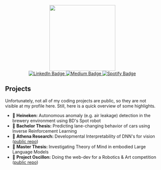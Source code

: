 <div id="header" align="center">
  <img src="https://media.giphy.com/media/v1.Y2lkPTc5MGI3NjExM3N2aW81emhrZDgwcDUxbzgyM3pmeGJ2enplbGI4bDhnYzlsYjB6YiZlcD12MV9pbnRlcm5hbF9naWZfYnlfaWQmY3Q9Zw/gd0JxLGlgOA3jaVrk2/giphy.gif" width="215"/>
</div>

<div id="badges" align="center">
  <a href="https://www.linkedin.com/in/ambervangroenestijn">
    <img src="https://img.shields.io/badge/LinkedIn-blue?style=for-the-badge&logo=linkedin&logoColor=white" alt="LinkedIn Badge"/>
  </a>
  <a href="https://medium.com/@groenestijnamber">
    <img src="https://img.shields.io/badge/Medium-black?style=for-the-badge&logo=medium&logoColor=white" alt="Medium Badge"/>
  </a>
  <a href="https://open.spotify.com/show/09QnMz3jupBNoHcOYuQNIA">
    <img src="https://img.shields.io/badge/Spotify-darkgreen?style=for-the-badge&logo=spotify&logoColor=white" alt="Spotify Badge"/>
  </a>
</div>

<div id="profileviewcounter" align="center">
  <img src="https://komarev.com/ghpvc/?username=ambervgname&style=flat-square&color=blue" align="center" alt=""/>
</div>

## Projects
Unfortunately, not all of my coding projects are public, so they are not visible at my profile here. Still, here is a quick overview of some highlights.
- 🍺 **Heineken:** Autonomous anomaly (e.g. air leakage) detection in the brewery environment using BD's Spot robot
- 🚙 **Bachelor Thesis:** Predicting lane-changing behavior of cars using Inverse Reinforcement Learning
- 🧠 **Athena Research:**  Developmental Interpretability of DNN's for vision ([public repo](https://github.com/ambervg/devinterp-vision))
- 🤖 **Master Thesis:** Investigating Theory of Mind in embodied Large Language Models
- 🎨 **Project Oscillon:** Doing the web-dev for a Robotics & Art competition ([public repo](https://github.com/ambervg/oscillon))


<!---
I am a robotics student from the Netherlands.
 - :robot: 
- 👋 Hi, I’m @ambervg
- 👀 I’m interested in ...
- 🌱 I’m currently learning ...
- 💞️ I’m looking to collaborate on ...
- 📫 How to reach me ...
- 😄 Pronouns: ...
- ⚡ Fun fact: ...

## My Stats
[![Top Langs](https://github-readme-stats.vercel.app/api/top-langs/?username=your-github-username&layout=compact&theme=vision-friendly-dark)](https://github.com/anuraghazra/github-readme-stats)

ambervg/ambervg is a ✨ special ✨ repository because its `README.md` (this file) appears on your GitHub profile.
You can click the Preview link to take a look at your changes.
--->
